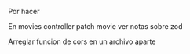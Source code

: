 Por hacer

En movies controller patch movie ver notas sobre zod

Arreglar funcion de cors en un archivo aparte